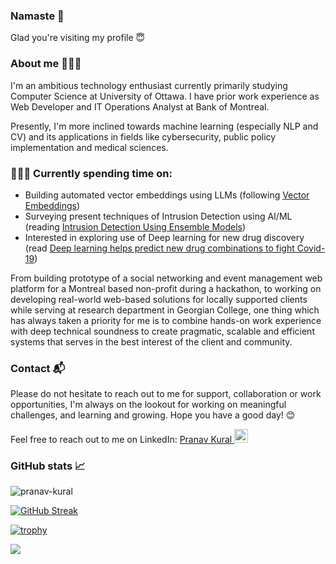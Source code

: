 ### Namaste 🙏

Glad you're visiting my profile 😇

### About me 👨🏼‍🎓

I'm an ambitious technology enthusiast currently primarily studying Computer Science at University of Ottawa. I have prior work experience as Web Developer and IT Operations Analyst at Bank of Montreal.

Presently, I'm more inclined towards machine learning (especially NLP and CV) and its applications in fields like cybersecurity, public policy implementation and medical sciences.

### 👨🏽‍💻 Currently spending time on: 
- Building automated vector embeddings using LLMs (following [Vector Embeddings](https://partee.io/2022/08/11/vector-embeddings/))
- Surveying present techniques of Intrusion Detection using AI/ML (reading [Intrusion Detection Using Ensemble Models](https://link.springer.com/chapter/10.1007/978-3-031-23633-4_11))
- Interested in exploring use of Deep learning for new drug discovery (read [Deep learning helps predict new drug combinations to fight Covid-19](https://news.mit.edu/2021/deep-learning-helps-predict-new-drug-combinations-fight-covid-19-0924))

From building prototype of a social networking and event management web platform for a Montreal based non-profit during a hackathon, to working on developing real-world web-based solutions for locally supported clients while serving at research department in Georgian College, one thing which has always taken a priority for me is to combine hands-on work experience with deep technical soundness to create pragmatic, scalable and efficient systems that serves in the best interest of the client and community.

### Contact 📬

Please do not hesitate to reach out to me for support, collaboration or work opportunities, I'm always on the lookout for working on meaningful challenges, and learning and growing. Hope you have a good day! 😊

Feel free to reach out to me on LinkedIn:  <a href="https://www.linkedin.com/in/pranavkural/">
  Pranav Kural <img alt="Pranav Kural | LinkedIn" width="22px" src="https://raw.githubusercontent.com/peterthehan/peterthehan/master/assets/linkedin.svg" />
</a>

### GitHub stats 📈

<img src="https://github-readme-stats.vercel.app/api?username=pranav-kural&show_icons=true&theme=nord" alt="pranav-kural" />

[![GitHub Streak](https://streak-stats.demolab.com/?user=pranav-kural)](https://git.io/streak-stats)

[![trophy](https://github-profile-trophy.vercel.app/?username=pranav-kural)](https://github.com/pranav-kural/github-profile-trophy)

![](https://visitor-badge.glitch.me/badge?page_id=pranav-kural)
